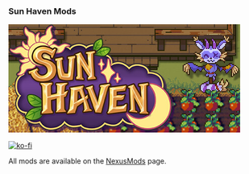 ### Sun Haven Mods

![Game Logo](NexusImages/header.jpg)<br>

[![ko-fi](https://ko-fi.com/img/githubbutton_sm.svg)](https://ko-fi.com/F2F2DI3WA)<br>

All mods are available on the [NexusMods](https://www.nexusmods.com/sunhaven/users/4404677?tab=user+files&BH=1) page.

